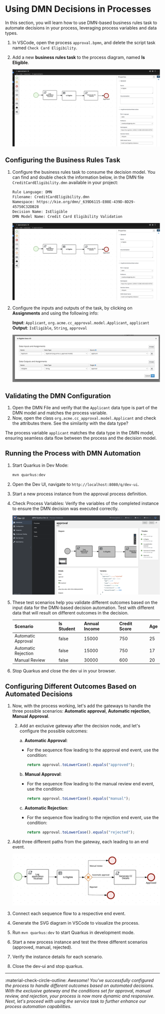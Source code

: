 # Using DMN Decisions in Processes

In this section, you will learn how to use DMN-based business rules task to automate decisions in your process, leveraging process variables and data types.

1. In VSCode, open the process `approval.bpmn`, and delete the script task named `Check Card Eligibility`.
2. Add a new **business rules task** to the process diagram, named **Is Eligible**.

     ![process-def](images/dmn-1-process-design.png)

## Configuring the Business Rules Task

1. Configure the business rules task to consume the decision model. You can find and double check the information below, in the DMN file `CreditCardEligibility.dmn` available in your project: 

    ```
    Rule Language: DMN
    Filename: CreditCardEligibility.dmn
    Namespace: https://kie.org/dmn/_639D6115-E08E-439D-8D29-45750C32DB28
    Decision Name: IsEligible
    DMN Model Name: Credit Card Eligibility Validation
    ```
    
     ![process-design](images/dmn-1-process-design.png)

2. Configure the inputs and outputs of the task, by clicking on **Assignments** and using the following info:

    **Input**: `Applicant`, `org.acme.cc_approval.model.Applicant`, `applicant`
    **Output**: `IsEligible`, `String`, `approval`

    ![process-def](images/dmn-2-assignments.png) 

## Validating the DMN Configuration

1. Open the DMN File and verify that the `Applicant` data type is part of the DMN model and matches the process variable. 
2. Now, open the class `org.acme.cc_approval.model.Applicant` and check the attributes there. See the similarity with the data type?

The process variable `applicant` matches the data type in the DMN model, ensuring seamless data flow between the process and the decision model.

## Running the Process with DMN Automation

1. Start Quarkus in Dev Mode:

     ```sh
     mvn quarkus:dev
     ```

2. Open the Dev UI, navigate to `http://localhost:8080/q/dev-ui`. 
3. Start a new process instance from the approval process definition.
4. Check Process Variables: Verify the variables of the completed instance to ensure the DMN decision was executed correctly.

    ![process-instance](images/dmn-3-process-instance.png)

5.    These test scenarios help you validate different outcomes based on the input data for the DMN-based decision automation.  Test with different data that will result on different outcomes in the decision.

      | Scenario              | Is Student | Annual Income | Credit Score | Age |
      |-----------------------|------------|---------------|--------------|-----|
      | Automatic Approval    | false      | 15000         | 750          | 25  |
      | Automatic Rejection   | false      | 15000         | 750          | 17  |
      | Manual Review         | false      | 30000         | 600          | 20  |

6. Stop Quarkus and close the dev ui in your browser.

## Configuring Different Outcomes Based on Automated Decisions

1. Now, with the process working, let's add the gateways to handle the three possible scenarios: **Automatic approval**, **Automatic rejection**, **Manual Approval**.

   2. Add an exclusive gateway after the decision node, and let's configure the possible outcomes:
   
      a. **Automatic Approval**:
         - For the sequence flow leading to the approval end event, use the condition:
           ```javascript
           return approval.toLowerCase().equals("approved");
           ```
   
      b. **Manual Approval**:
         - For the sequence flow leading to the manual review end event, use the condition:
           ```javascript
           return approval.toLowerCase().equals("manual");
           ```
   
      c. **Automatic Rejection**:
         - For the sequence flow leading to the rejection end event, use the condition:
           ```javascript
           return approval.toLowerCase().equals("rejected");
           ```

3. Add three different paths from the gateway, each leading to an end event.

    ![process-instance](images/gateway-final.png)
   
4. Connect each sequence flow to a respective end event.
5. Generate the SVG diagram in VSCode to visualize the process.
6. Run `mvn quarkus:dev` to start Quarkus in development mode.
7. Start a new process instance and test the three different scenarios (approved, manual, rejected).
8. Verify the instance details for each scenario.
9. Close the dev-ui and stop quarkus.

---

:material-check-circle-outline: _Awesome! You've successfully configured the process to handle different outcomes based on automated decisions. With the exclusive gateway and the conditions set for approval, manual review, and rejection, your process is now more dynamic and responsive. Next, let's proceed with using the service task to further enhance our process automation capabilities._
